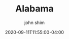 ---
date: 2020-09-11T11:55:00-04:00
title: "Alabama"
ab: "AL"
seo_title: "Contact Alabama Governor"
description: Contact Alabama Governor
author: john shim
url: /alabama/
weight: 1
---